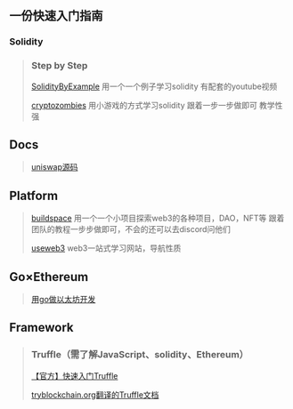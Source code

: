 ## 一份快速入门指南

### Solidity

>### Step by Step
>
>[SolidityByExample](https://solidity-by-example.org/) 用一个一个例子学习solidity 有配套的youtube视频
>
>[cryptozombies](https://cryptozombies.io/) 用小游戏的方式学习solidity 跟着一步一步做即可 教学性强

## Docs

>[uniswap源码](https://docs.uniswap.org/)

## Platform

>[buildspace](https://buildspace.so/) 用一个一个小项目探索web3的各种项目，DAO，NFT等 跟着团队的教程一步步做即可，不会的还可以去discord问他们
>
>[useweb3](https://www.useweb3.xyz/)   web3一站式学习网站，导航性质

## Go×Ethereum

>[用go做以太坊开发](https://mhxw.life/ethereum-development-with-go-book/docs/zh/)

 ## Framework

>  ### Truffle（需了解JavaScript、solidity、Ethereum）
>
>[【官方】快速入门Truffle](https://learnblockchain.cn/docs/truffle/quickstart.html)
>
>[tryblockchain.org翻译的Truffle文档](https://truffle.tryblockchain.org/Truffle-FAQ-%E6%98%AF%E4%BB%80%E4%B9%88.html)
